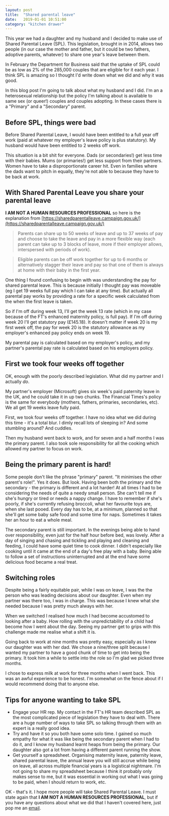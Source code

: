 ```yaml
---
layout: post
title:  "Shared parental leave"
date:   2019-01-01 10:51:00
category: "kitchen drawer"
---
```

This year we had a daughter and my husband and I decided to make use of Shared Parental Leave (SPL). This legislation, brought in in 2014, allows two people (in our case the mother and father, but it could be two fathers, adoptive parents, whatever) to share one year's leave between them.

In February the Department for Business said that the uptake of SPL could be as low as 2% of the 285,000 couples that are eligible for it each year. I think SPL is amazing so I thought I'd write down what we did and why it was good.

In this blog post I'm going to talk about what my husband and I did.  I'm an a heterosexual relationship but the policy I'm talking about is available to same sex (or queer!) couples and couples adopting. In these cases there is a "Primary" and a "Secondary" parent.

## Before SPL, things were bad

Before Shared Parental Leave, I would have been entitled to a full year off work (paid at whatever my employer's leave policy is plus statutory). My husband would have been entitled to 2 weeks off work.

This situation is a bit shit for everyone. Dads (or secondaries!) get less time with their babies. Mums (or primaries!) get less support from their partners. Women have to take a disproportionate career hit. Even in families where the dads want to pitch in equally, they're not able to because they have to be back at work.

## With Shared Parental Leave you share your parental leave

**I AM NOT A HUMAN RESOURCES PROFESSIONAL** so here is the explanation from [https://sharedparentalleave.campaign.gov.uk/](https://sharedparentalleave.campaign.gov.uk/)

>Parents can share up to 50 weeks of leave and up to 37 weeks of pay and choose to take the leave and pay in a more flexible way (each parent can take up to 3 blocks of leave, more if their employer allows, interspersed with periods of work).

>Eligible parents can be off work together for up to 6 months or alternatively stagger their leave and pay so that one of them is always at home with their baby in the first year.

One thing I found confusing to begin with was understanding the pay for shared parental leave. This is because initially I thought pay was moveable (eg I get 19 weeks full pay which I can take at any time). But actually all parental pay works by providing a rate for a specific week calculated from the when the first leave is taken.

So if I'm off during week 13, I'll get the week 13 rate (which in my case because of the FT's enhanced maternity policy, is full pay). If I'm off during week 20 I'll get statutory pay (£145.18). It doesn't matter if week 20 is my first week off, the pay for week 20 is the statutory allowance as my employer's enhanced pay policy ends on week 19.

My parental pay is calculated based on my employer's policy, and my partner's parental pay rate is calculated based on his employers policy.

## First we took four weeks off together

OK, enough with the poorly described legislation. What did my partner and I actually *do*.

My partner's employer (Microsoft) gives six week's paid paternity leave in the UK, and he could take it in up two chunks. The Financial Times's policy is the same for everybody (mothers, fathers, primaries, secondaries, etc). We all get 19 weeks leave fully paid.

First, we took four weeks off together. I have no idea what we did during this time - it's a total blur. I dimly recall lots of sleeping in? And some stumbling around? And cuddles.

Then my husband went back to work, and for seven and a half months I was the primary parent. I also took sole responsibility for all the cooking which allowed my partner to focus on work.

## Being the primary parent is hard!

Some people don't like the phrase "primary" parent. "It minimises the other parent's role!". Yes it does. But look. Having been both the primary and the secondary - the primary is different and a lot harder! At all times I had to be considering the needs of quite a needy small person. She can't tell me if she's hungry or tired or needs a nappy change. I have to remember if she's poorly, if she's currently refusing broccoli, what her favourite toys are, when she last pooed. Every day has to be, at a minimum, planned so that she'll get some baby safe food and some time for naps. Sometimes it takes her an hour to eat a whole meal.

The secondary parent is still important. In the evenings being able to hand over responsibility, even just for the half hour before bed, was lovely. After a day of singing and chasing and tickling and playing and cleaning and feeding, I could have some quiet time to cook dinner. I didn't especially like cooking until it came at the end of a day's free play with a baby. Being able to follow a set of instructions uninterrupted and at the end have some delicious food became a real treat.

## Switching roles

Despite being a fairly equitable pair, while I was on leave, I was the the person who was leading decisions about our daughter. Even when my partner was there too, I was in charge. This was because I knew what she needed because I was pretty much always with her.

When we switched I realised how much I had become accustomed to looking after a baby. How rolling with the unpredictability of a child had become how I went about the day. Seeing my partner get to grips with this challenge made me realise what a shift it is.

Going back to work at nine months was pretty easy, especially as I knew our daughter was with her dad. We chose a nine/three split because I wanted my partner to have a good chunk of time to get into being the primary. It took him a while to settle into the role so I'm glad we picked three months.

I chose to express milk at work for three months when I went back. This was an awful experience to be honest. I'm somewhat on the fence about if I would recommend doing that to anyone else.

## Tips for anyone wanting to take SPL

* Engage your HR rep. My contact in the FT's HR team described SPL as the most complicated piece of legislation they have to deal with. There are a huge number of ways to take SPL so talking through them with an expert is a really good idea.
* Try and have it so you both have some solo time. I gained so much empathy for what it was like being the secondary parent when I had to do it, and I know my husband learnt heaps from being the primary. Our daughter also got a lot from having a different parent running the show.
* Get yourself a spreadsheet. Organising maternity leave, paternity leave, shared parental leave, the annual leave you will still accrue while being on leave, all across multiple financial years is a logistical nightmare. I'm not going to share my spreadsheet because I think it probably only makes sense to me, but it was essential in working out what I was going to be paid, when I should return to work, etc.

OK - that's it. I hope more people will take Shared Parental Leave. I must state again that **I AM NOT A HUMAN RESOURCES PROFESSIONAL**, but if you have any questions about what we did that I haven't covered here, just pop me an [email](mailto:alice.bartlett@gmail.com).
